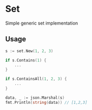 # Set
Simple generic set implementation

## Usage
```go
s := set.New(1, 2, 3)

if s.Contains(1) {
    ...
}

if s.ContainsAll(1, 2, 3) {
    ...
}

data, _ := json.Marshal(s)
fmt.Println(string(data)) // [1,2,3]
```
